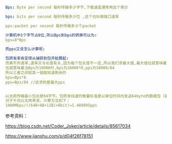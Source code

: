 ```yaml
Bps: Byte per second 每秒传输多少字节,下载速度通常用这个表示

bps: bits per second 每秒传输多少位 ,这个也叫做端口速率

pps:packet per second 每秒传输多少个packet

计算机中1个字节占8位,所以Bps到bps的转换可以为:
bps=8*Bps

而pps又该怎么计算呢:

包转发率肯定得从捕获到包开始算起:
而离不开速率,速率又与长度有关,因为每个包长度不一定,所以我们求最大值,最大值也就意味着要用最小的包来计算,以以太网为例,以太网最小64字节(6+6+2+4+46),每个包又会有6字节的前导字符和12字节的帧间间隙,所以每个包最小84字节
也就意味着当Bps为10000时,bps为10000*8,pps为10000/84
所以三者之间知其一就能知道剩余的
bps=Bps*8
pps=Bps/84 //这求的是最大pps


以太网传输最小包长是64字节。包转发线速的衡量标准是以单位时间内发送64byte的数据包（最小包）的个数作为计算基准的。
对于千兆以太网来说，计算方法如下：
1000Mbps/((64B+8B+12B)×8bit)=1.488095pps
```
参考资料：

https://blog.csdn.net/Coder_Joker/article/details/85617034

https://www.jianshu.com/p/d04f26f78151
